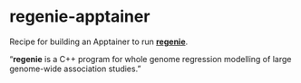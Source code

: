 # regenie-apptainer
Recipe for building an Apptainer to run [**regenie**](https://rgcgithub.github.io/regenie/).

&ldquo;**regenie** is a C++ program for whole genome regression modelling of large genome-wide association studies.&rdquo;
